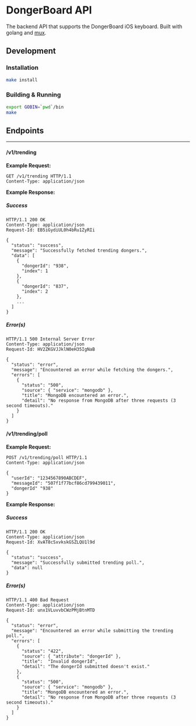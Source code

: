 DongerBoard API
===============

The backend API that supports the DongerBoard iOS keyboard. Built with golang and [mux](https://github.com/gorilla/mux).

## Development

### Installation

```bash
make install
```

### Building & Running

```bash
export GOBIN=`pwd`/bin
make
```

## Endpoints
---------
#### /v1/trending

**Example Request:**

```
GET /v1/trending HTTP/1.1
Content-Type: application/json
```

**Example Response:**

##### Success

```
HTTP/1.1 200 OK
Content-Type: application/json
Request-Id: EB5iGydiUL0h4bRu1ZyRIi

{
  "status": "success",
  "message": "Successfully fetched trending dongers.",
  "data": [
    {
      "dongerId": "938",
      "index": 1
    },
    {
      "dongerId": "837",
      "index": 2
    },
    ...
  ]
}
```

##### Error(s)

```
HTTP/1.1 500 Internal Server Error
Content-Type: application/json
Request-Id: HV2ZKGVJJklN0eH35IgNaB

{
  "status": "error",
  "message": "Encountered an error while fetching the dongers.",
  "errors": [
    {
      "status": "500",
      "source": { "service": "mongodb" },
      "title": "MongoDB encountered an error.",
      "detail": "No response from MongoDB after three requests (3 second timeouts)."
    }
  ]
}
```

#### /v1/trending/poll

**Example Request:**

```
POST /v1/trending/poll HTTP/1.1
Content-Type: application/json

{
  "userId": "1234567890ABCDEF",
  "messageId": "507f1f77bcf86cd799439011",
  "dongerId" "938"
}
```

**Example Response:**

##### Success

```
HTTP/1.1 200 OK
Content-Type: application/json
Request-Id: XvAT8cSxvkskGSZLQU1l9d

{
  "status": "success",
  "message": "Successfully submitted trending poll.",
  "data": null
}
```

##### Error(s)

```
HTTP/1.1 400 Bad Request
Content-Type: application/json
Request-Id: unx1VLuvvbCWzPMjBtnMTD

{
  "status": "error",
  "message": "Encountered an error while submitting the trending poll.",
  "errors": [
    {
      "status": "422",
      "source": { "attribute": "dongerId" },
      "title":  "Invalid dongerId",
      "detail": "The dongerId submitted doesn't exist."
    },
    {
      "status": "500",
      "source": { "service": "mongodb" },
      "title": "MongoDB encountered an error.",
      "detail": "No response from MongoDB after three requests (3 second timeouts)."
    }
  ]
}
```
